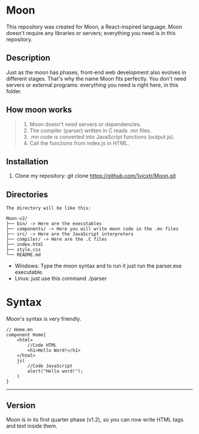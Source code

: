 # Moon 

This repository was created for Moon, a React-inspired language. Moon doesn't require any libraries or servers; everything you need is in this repository.

## Description

Just as the moon has phases, front-end web development also evolves in different stages. That's why the name Moon fits perfectly. You don't need servers or external programs: everything you need is right here, in this folder.

## How moon works

> 1. Moon doesn't need servers or dependencies.
> 2. The compiler (parser) written in C reads .mn files.
> 3. .mn code is converted into JavaScript functions (output.js).
> 4. Call the functions from index.js in HTML.


## Installation

1. Clone my repository: 
 git clone https://github.com/1vicxtr/Moon.git


## Directories

    The directory will be like this:

    Moon-v2/
    ├── bin/ -> Here are the executables
    ├── components/ -> Here you will write moon code in the .mn files
    ├── src/ -> Here are the JavaScript interpreters
    ├── compiler/ -> Here are the .C files
    ├── index.html
    ├── style.css
    └── README.md

- Windows: Type the moon syntax and to run it just run the parser.exe executable.
- Linux: just use this command ./parser


# Syntax 


Moon's syntax is very friendly.
~~~~
// Home.mn
component Home{
    <html>
        //Code HTML
        <h1>Hello Word!</h1>
    </html>
    js(
        //Code JavaScript
        alert("Hello word!");
    )
}
~~~~



***
## Version
Moon is in its first quarter phase (v1.2), so you can now write HTML tags and text inside them. 